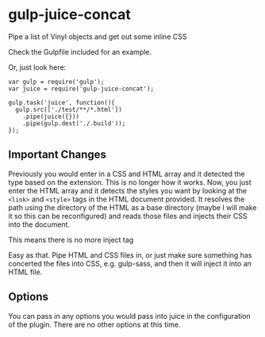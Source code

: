 # gulp-juice-concat
Pipe a list of Vinyl objects and get out some inline CSS

Check the Gulpfile included for an example.

Or, just look here:

```
var gulp = require('gulp');
var juice = require('gulp-juice-concat');

gulp.task('juice', function(){
  gulp.src(['./test/**/*.html'])
    .pipe(juice({}))
    .pipe(gulp.dest('./.build'));
});
```

## Important Changes

Previously you would enter in a CSS and HTML array and it detected the type based on the extension. This is no longer how it works. Now, you just enter the HTML array and it detects the styles you want by looking at the `<link>` and `<style>` tags in the HTML document provided. It resolves the path using the directory of the HTML as a base directory (maybe I will make it so this can be reconfigured) and reads those files and injects their CSS into the document.

This means there is no more inject tag

Easy as that. Pipe HTML and CSS files in, or just make sure something has concerted the files into CSS,
e.g. gulp-sass, and then it will inject it into an HTML file.

## Options

You can pass in any options you would pass into juice in the configuration of the plugin. There are no other options at this time.
